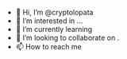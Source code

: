 - 👋 Hi, I’m @cryptolopata
- 👀 I’m interested in ...
- 🌱 I’m currently learning 
- 💞️ I’m looking to collaborate on .
- 📫 How to reach me 

